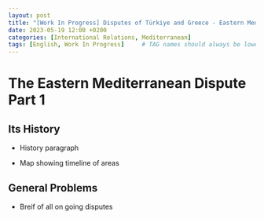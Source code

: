```yaml
---
layout: post
title: "[Work In Progress] Disputes of Türkiye and Greece - Eastern Mediterranean Part 1"
date: 2023-05-19 12:00 +0200
categories: [International Relations, Mediterranean]
tags: [English, Work In Progress]     # TAG names should always be lowercase
---
```


# The Eastern Mediterranean Dispute Part 1

## Its History

- History paragraph

- Map showing timeline of areas

## General Problems

- Breif of all on going disputes
